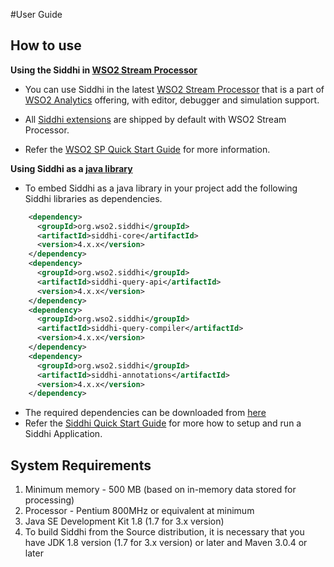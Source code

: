 #User Guide

## How to use 

**Using the Siddhi in <a target="_blank" href="https://github.com/wso2/product-sp">WSO2 Stream Processor</a>**

* You can use Siddhi in the latest <a target="_blank" href="https://github.com/wso2/product-sp/releases">WSO2 Stream Processor</a> that is a part of <a target="_blank" href="http://wso2.com/analytics?utm_source=gitanalytics&utm_campaign=gitanalytics_Jul17">WSO2 Analytics</a> offering, with editor, debugger and simulation support. 

* All <a target="_blank" href="https://wso2.github.io/siddhi/extensions/">Siddhi extensions</a> are shipped by default with WSO2 Stream Processor.

* Refer the <a target="_blank" href="https://docs.wso2.com/display/SP400/Quick+Start+Guide">WSO2 SP Quick Start Guide</a> for more information.
 
**Using Siddhi as a <a target="_blank" href="https://wso2.github.io/siddhi/documentation/siddhi-quckstart-4.0/#using-siddhi-as-a-java-library">java library</a>**

* To embed Siddhi as a java library in your project add the following Siddhi libraries as dependencies.

```xml
    <dependency>
      <groupId>org.wso2.siddhi</groupId>
      <artifactId>siddhi-core</artifactId>
      <version>4.x.x</version>
    </dependency>
    <dependency>
      <groupId>org.wso2.siddhi</groupId>
      <artifactId>siddhi-query-api</artifactId>
      <version>4.x.x</version>
    </dependency>
    <dependency>
      <groupId>org.wso2.siddhi</groupId>
      <artifactId>siddhi-query-compiler</artifactId>
      <version>4.x.x</version>
    </dependency>
    <dependency>
      <groupId>org.wso2.siddhi</groupId>
      <artifactId>siddhi-annotations</artifactId>
      <version>4.x.x</version>
    </dependency>    
```
* The required dependencies can be downloaded from [here](http://maven.wso2.org/nexus/content/groups/wso2-public/org/wso2/siddhi/)
* Refer the [Siddhi Quick Start Guide](https://wso2.github.io/siddhi/documentation/siddhi-quckstart-4.0/#using-siddhi-as-a-java-library) for more how to setup and run a Siddhi Application.
 
## System Requirements
1. Minimum memory - 500 MB (based on in-memory data stored for processing)
2. Processor      - Pentium 800MHz or equivalent at minimum
3. Java SE Development Kit 1.8 (1.7 for 3.x version)
4. To build Siddhi from the Source distribution, it is necessary that you have
   JDK 1.8 version (1.7 for 3.x version) or later and Maven 3.0.4 or later

